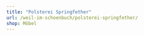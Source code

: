 ```yaml
---
title: "Polsterei Springfether"
url: /weil-im-schoenbuch/polsterei-springfether/
shop: Möbel
---
```

